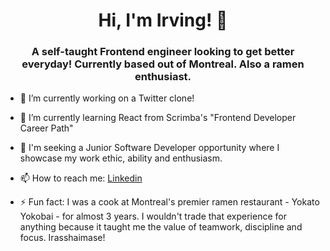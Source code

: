 <h1 align= "center"> Hi, I'm Irving! 👋</h1> 


<h3 align= "center">A self-taught Frontend engineer looking to get better everyday! Currently based out of Montreal. Also a ramen enthusiast.</h3>

- 🔭 I’m currently working on a Twitter clone!
- 🌱 I’m currently learning React from Scrimba's "Frontend Developer Career Path"
- 🤝 I'm seeking a Junior Software Developer opportunity where I showcase my work ethic, ability and enthusiasm.









- 📫 How to reach me: [Linkedin](https://www.linkedin.com/in/irving-henriquez/)


- ⚡ Fun fact: I was a cook at Montreal's premier ramen restaurant - Yokato Yokobai - for almost 3 years. I wouldn't trade that experience for anything because it taught me the value of teamwork, discipline and focus. Irasshaimase! 

<!--


Here are some ideas to get you started:

- 🔭 I’m currently working on ...
- 🌱 I’m currently learning ...
- 👯 I’m looking to collaborate on ...
- 🤔 I’m looking for help with ...
- 💬 Ask me about ...
- 📫 How to reach me: ...
- 😄 Pronouns: ...
- ⚡ Fun fact: ...
-->

